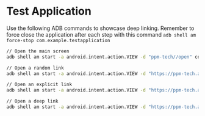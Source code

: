 # Test Application

Use the following ADB commands to showcase deep linking. Remember to force close the application after each step with this command ```adb shell am force-stop com.example.testapplication```

```bash
// Open the main screen
adb shell am start -a android.intent.action.VIEW -d "ppm-tech//open" com.example.testapplication

// Open a random link
adb shell am start -a android.intent.action.VIEW -d "https://ppm-tech.app.link/?hello=there" com.example.testapplication

// Open an explicit link
adb shell am start -a android.intent.action.VIEW -d "https://ppm-tech.app.link/?deep_link_test=other" com.example.testapplication

// Open a deep link
adb shell am start -a android.intent.action.VIEW -d "https://ppm-tech.app.link/xtZqd2an4wb" com.example.testapplication
```
